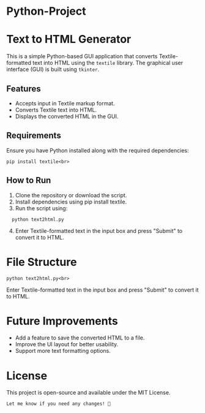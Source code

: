 # Python-Project
# Text to HTML Generator

This is a simple Python-based GUI application that converts Textile-formatted text into HTML using the `textile` library. The graphical user interface (GUI) is built using `tkinter`.

## Features
- Accepts input in Textile markup format.
- Converts Textile text into HTML.
- Displays the converted HTML in the GUI.

## Requirements
Ensure you have Python installed along with the required dependencies:
```
pip install textile<br>
```
## How to Run
1. Clone the repository or download the script.
2. Install dependencies using pip install textile.
3. Run the script using:<br>
```
  python text2html.py
```
4. Enter Textile-formatted text in the input box and press "Submit" to convert it to HTML.
# File Structure
```
python text2html.py<br>
```
Enter Textile-formatted text in the input box and press "Submit" to convert it to HTML.
# Future Improvements
 - Add a feature to save the converted HTML to a file.
 - Improve the UI layout for better usability.
 - Support more text formatting options.
# License
This project is open-source and available under the MIT License.
```bash
Let me know if you need any changes! 🚀
